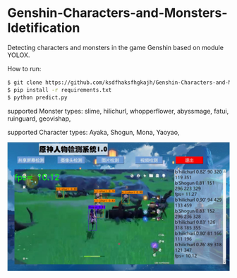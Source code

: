 # Genshin-Characters-and-Monsters-Idetification
Detecting characters and monsters in the game Genshin based on module YOLOX.

How to run:
```bash
$ git clone https://github.com/ksdfhaksfhgkajh/Genshin-Characters-and-Monsters-Idetifications.git
$ pip install -r requirements.txt
$ python predict.py
```
supported Monster types:
slime, 
hilichurl, 
whopperflower, 
abyssmage, 
fatui, 
ruinguard, 
geovishap, 

supported Character types:
Ayaka, 
Shogun, 
Mona, 
Yaoyao, 

![示例图片](img/demo.jpg)

